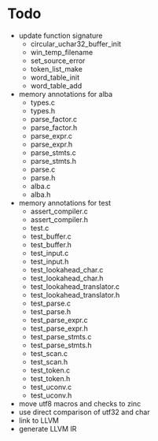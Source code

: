 # Todo
* update function signature
  * circular_uchar32_buffer_init
  * win_temp_filename
  * set_source_error
  * token_list_make
  * word_table_init
  * word_table_add
* memory annotations for alba
  * types.c
  * types.h
  * parse_factor.c
  * parse_factor.h
  * parse_expr.c
  * parse_expr.h
  * parse_stmts.c
  * parse_stmts.h
  * parse.c
  * parse.h
  * alba.c
  * alba.h
* memory annotations for test
  * assert_compiler.c
  * assert_compiler.h
  * test.c
  * test_buffer.c
  * test_buffer.h
  * test_input.c
  * test_input.h
  * test_lookahead_char.c
  * test_lookahead_char.h
  * test_lookahead_translator.c
  * test_lookahead_translator.h
  * test_parse.c
  * test_parse.h
  * test_parse_expr.c
  * test_parse_expr.h
  * test_parse_stmts.c
  * test_parse_stmts.h
  * test_scan.c
  * test_scan.h
  * test_token.c
  * test_token.h
  * test_uconv.c
  * test_uconv.h
* move utf8 macros and checks to zinc
* use direct comparison of utf32 and char
* link to LLVM
* generate LLVM IR